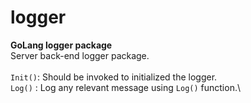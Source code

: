# logger
**GoLang logger package**\
Server back-end logger package.\
<br />
`Init()`: Should be invoked to initialized the logger.\
`Log()` : Log any relevant message using `Log()` function.\
